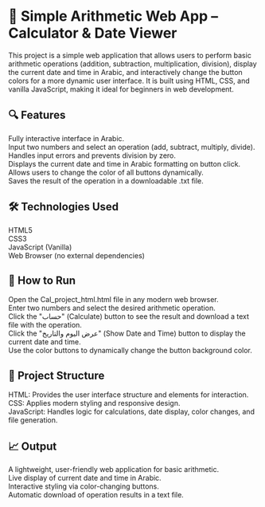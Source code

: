 # 📱 Simple Arithmetic Web App – Calculator & Date Viewer

This project is a simple web application that allows users to perform basic arithmetic operations (addition, subtraction, multiplication, division), display the current date and time in Arabic, and interactively change the button colors for a more dynamic user interface. It is built using HTML, CSS, and vanilla JavaScript, making it ideal for beginners in web development.

## 🔍 Features

Fully interactive interface in Arabic.  
Input two numbers and select an operation (add, subtract, multiply, divide).  
Handles input errors and prevents division by zero.  
Displays the current date and time in Arabic formatting on button click.  
Allows users to change the color of all buttons dynamically.  
Saves the result of the operation in a downloadable .txt file.

## 🛠 Technologies Used

HTML5  
CSS3  
JavaScript (Vanilla)  
Web Browser (no external dependencies)

## 🚀 How to Run

Open the Cal_project_html.html file in any modern web browser.  
Enter two numbers and select the desired arithmetic operation.  
Click the "حساب" (Calculate) button to see the result and download a text file with the operation.  
Click the "عرض اليوم والتاريخ" (Show Date and Time) button to display the current date and time.  
Use the color buttons to dynamically change the button background color.

## 📁 Project Structure

HTML: Provides the user interface structure and elements for interaction.  
CSS: Applies modern styling and responsive design.  
JavaScript: Handles logic for calculations, date display, color changes, and file generation.

## 📈 Output

A lightweight, user-friendly web application for basic arithmetic.  
Live display of current date and time in Arabic.  
Interactive styling via color-changing buttons.  
Automatic download of operation results in a text file.

